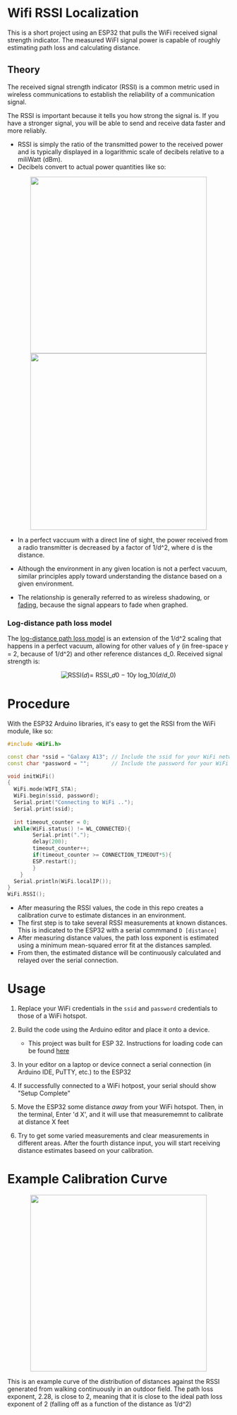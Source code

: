 

# Wifi RSSI Localization
This is a short project using an ESP32 that pulls the WiFi received signal strength indicator. The measured WiFI signal power is capable of roughly estimating path loss and calculating distance.

## Theory
The received signal strength indicator (RSSI) is a common metric used in wireless communications to establish the reliability of a communication signal. 

The RSSI is important because it tells you how strong the signal is. If you have a stronger signal, you will be able to send and receive data faster and more reliably. 



* RSSI is simply the ratio of the transmitted power to the received power and is typically displayed in a logarithmic scale of decibels relative to a miliWatt (dBm). 
* Decibels convert to actual power quantities like so:
<p align="center">
<img src="https://github.com/user-attachments/assets/5e2f2d3d-223c-4f19-9b8b-18b023a00218" style="width: 400px;">
<img src="https://github.com/user-attachments/assets/4ab82c45-f0ed-41b9-b0e0-70e26f698d8e" style="width: 400px;">
</p>



* In a perfect vaccuum with a direct line of sight, the power received from a radio transmitter is decreased by a factor of 1/d^2, where d is the distance. 
* Although the environment in any given location is not a perfect vacuum, similar principles apply toward understanding the distance based on a given environment. 

* The relationship is generally referred to as wireless shadowing, or [fading](https://en.wikipedia.org/wiki/Fading), because the signal appears to fade when graphed.

### Log-distance path loss model
The [log-distance path loss model](https://en.wikipedia.org/wiki/Log-distance_path_loss_model) is an extension of the 1/d^2 scaling that happens in a perfect vacuum, allowing for other values of 𝛾 (in free-space 𝛾 = 2, because of 1/d^2) and other reference distances d_0.
Received signal strength is:

<p align="center">
 <img src="https://github.com/user-attachments/assets/20237350-4352-4025-bd9f-b7626e1410c8" alt="RSSI(𝑑)= RSSI_𝑑0  − 10𝛾 log_10⁡(𝑑/𝑑_0)">
</p>


# Procedure
With the ESP32 Arduino libraries, it's easy to get the RSSI from the WiFi module, like so:
```cpp
#include <WiFi.h>

const char *ssid = "Galaxy A13"; // Include the ssid for your WiFi network
const char *password = "";       // Include the password for your WiFi network

void initWiFi()
{
  WiFi.mode(WIFI_STA);
  WiFi.begin(ssid, password);
  Serial.print("Connecting to WiFi ..");
  Serial.print(ssid);
  
  int timeout_counter = 0;
  while(WiFi.status() != WL_CONNECTED){
        Serial.print(".");
        delay(200);
        timeout_counter++;
        if(timeout_counter >= CONNECTION_TIMEOUT*5){
        ESP.restart();
        }
    }
  Serial.println(WiFi.localIP());
}
WiFi.RSSI();
```

* After measuring the RSSI values, the code in this repo creates a calibration curve to estimate distances in an environment.
* The first step is to take several RSSI measurements at known distances. This is indicated to the ESP32 with a serial commmand `D [distance]`
* After measuring distance values, the path loss exponent is estimated using a minimum mean-squared error fit at the distances sampled.
* From then, the estimated distance will be continuously calculated and relayed over the serial connection.


# Usage

1. Replace your WiFi credentials in the `ssid` and `password` credentials to those of a WiFi hotspot.

2. Build the code using the Arduino editor and place it onto a device.

    * This project was built for ESP 32. Instructions for loading code can be found [here](https://randomnerdtutorials.com/getting-started-with-esp32/)
  
4. In your editor on a laptop or device connect a serial connection (in Arduino IDE, PuTTY, etc.) to the ESP32

5. If successfully connected to a WiFi hotpost, your serial should show "Setup Complete"

6. Move the ESP32 some distance _away_ from your WiFi hotspot. Then, in the terminal, Enter 'd X', and it will use that measurememnt to calibrate at distance X feet 

7. Try to get some varied measurements and clear measurements in different areas. After the fourth distance input, you will start receiving distance estimates baseed on your calibration.
   
       
# Example Calibration Curve

<p align="center"><img src="https://github.com/bradleeharr/Wifi-RSSI-Localization/assets/56418392/1f3f3bc3-36aa-49be-9e50-a50c54f34a5f" style="width:400px"> </p>
This is an example curve of the distribution of distances against the RSSI generated from walking continuously in an outdoor field. The path loss exponent, 2.28, is close to 2, meaning that it is close to the ideal path loss exponent of 2 (falling off as a function of the distance as 1/d^2)


